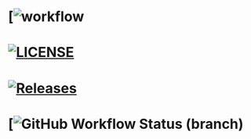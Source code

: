 # [![workflow](https://github.com/Nyeinsu-enu/Lab1/actions/workflows/main.yml/badge.svg?branch=master) 
# [![LICENSE](https://img.shields.io/github/license/nyeinsu-enu/Lab1.svg?style=flat-square)](https://github.com/nyeinsu-enu/Lab1/blob/master/LICENSE) 
# [![Releases](https://img.shields.io/github/release/nyeinsu-enu/Lab1/all.svg?style=flat-square)](https://github.com/nyeinsu-enu/Lab1/releases) 
# [![GitHub Workflow Status (branch)](https://img.shields.io/github/actions/workflow/status/nyeinsu-enu/Lab1/main.yml?branch=master&style=flat-square)
